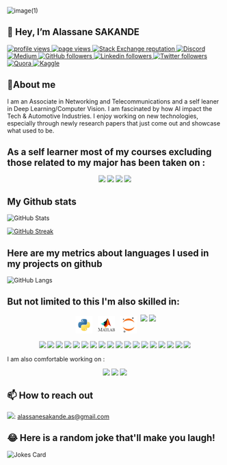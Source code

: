 ![image(1)](https://user-images.githubusercontent.com/84173235/177864958-04ca5de0-9918-42ae-b4db-cf48d834e6a7.png)

## 👋 Hey, I’m Alassane SAKANDE

<p align="left">
  <a href="https://github.com/AlassaneSakande/AlassaneSakande">
    <img src="https://komarev.com/ghpvc/?username=codemaker2015&color=red" alt="profile views" />
  </a>
  <a href="https://github.com/AlassaneSakande/AlassaneSakande">
    <img src="https://visitor-badge.glitch.me/badge?page_id=page.id" alt="page views" />
  </a>
  <a href="https://stackoverflow.com/users/15955566/alassane-sak">
    <img alt="Stack Exchange reputation" src="https://img.shields.io/stackexchange/stackoverflow/r/7103882?color=orange&label=reputation&logo=stackoverflow">
  </a>
  <a href="https://discord.com/channels/994654623447122040/994654623447122043">
    <img alt="Discord" src="https://img.shields.io/badge/discord-15+-green?color=green&logo=hackerrank">
  </a>
   <a href="https://medium.com/@alassanesakande.as">
    <img alt="Medium" src="https://img.shields.io/badge/medium-40+-lightgrey?color=lightgrey&logo=medium">
  </a>
  <a href="https://github.com/AlassaneSakande?tab=followers">
    <img alt="GitHub followers" src="https://img.shields.io/github/followers/codemaker2015?color=yellow&logo=github">
  </a>
  <a href="https://www.linkedin.com/in/alassane-sakande-b856891a0/">
    <img alt="Linkedin followers" src="https://img.shields.io/badge/followers-26-blue?color=blue&logo=linkedin">
  </a>
  <a href="https://twitter.com/home">
    <img alt="Twitter followers" src="https://img.shields.io/badge/Twitter-1DA1F2?style=for-the-badge&logo=twitter&logoColor=white">
  </a>
  
   <a href="  https://www.quora.com/profile/Alassane-Sakande">
    <img alt="Quora" src="https://img.shields.io/badge/Quora-%23B92B27.svg?&style=for-the-badge&logo=Quora&logoColor=white">
  </a>
  
   <a href=" https://www.kaggle.com/alassanesakande">
    <img alt="Kaggle" src="https://img.shields.io/badge/Kaggle-20BEFF?style=for-the-badge&logo=Kaggle&logoColor=white">
  </a>
  
</p>

## 👀About me 

I am an Associate in Networking and Telecommunications and a self leaner in Deep Learning/Computer Vision. I am fascinated by how AI impact the Tech & Automotive Industries.
I enjoy working on new technologies, especially through newly research papers that just come out and showcase what used to be.

## As a self learner most of my courses excluding those related to my major has been taken on :

<p align="center">
<img src="https://img.shields.io/badge/Coursera-0056D2?style=for-the-badge&logo=Coursera&logoColor=white"/>
<img src="https://img.shields.io/badge/Udacity-grey?style=for-the-badge&logo=udacity&logoColor=#5FCFEE"/>
<img src="https://img.shields.io/badge/Udemy-EC5252?style=for-the-badge&logo=Udemy&logoColor=white"/>
<img src="https://img.shields.io/badge/Datacamp-05192D?style=for-the-badge&logo=datacamp&logoColor=65FF8F"/>
</p>

## My Github stats

![GitHub Stats](https://github-readme-stats.vercel.app/api?username=AlassaneSakande&show_icons=true&theme=radical)

[![GitHub Streak](https://github-readme-streak-stats.herokuapp.com?user=AlassaneSakande&theme=blueberry&date_format=M%20j%5B%2C%20Y%5D)](https://git.io/streak-stats)

## Here are my metrics about languages I used in my projects on github

![GitHub Langs](https://github-readme-stats.vercel.app/api/top-langs/?username=AlassaneSakande&layout=compact&theme=blue-green)

## But not limited to this I'm also skilled in:
<p align="center">
<img src="https://raw.githubusercontent.com/github/explore/80688e429a7d4ef2fca1e82350fe8e3517d3494d/topics/python/python.png" alt="Python" height="40" style="vertical-align:top; margin:4px">
<img src="https://raw.githubusercontent.com/github/explore/80688e429a7d4ef2fca1e82350fe8e3517d3494d/topics/matlab/matlab.png" alt="matlab" height="40" style="vertical-align:top; margin:4px">
<img src="https://raw.githubusercontent.com/github/explore/80688e429a7d4ef2fca1e82350fe8e3517d3494d/topics/jupyter-notebook/jupyter-notebook.png" alt="jupyter-notebook" height="40" style="vertical-align:top; margin:4px">
<img src="https://img.shields.io/badge/R-276DC3?style=for-the-badge&logo=r&logoColor=white"/>
<img src="https://img.shields.io/badge/C-00599C?style=for-the-badge&logo=c&logoColor=white"/>
</p>

<p align="center">
<img src="https://img.shields.io/badge/PyTorch-EE4C2C?style=for-the-badge&logo=PyTorch&logoColor=white"/>
<img src="https://img.shields.io/badge/TensorFlow-FF6F00?style=for-the-badge&logo=tensorflow&logoColor=white"/>
<img src="https://img.shields.io/badge/Keras-D00000?style=for-the-badge&logo=Keras&logoColor=white"/>
<img src="https://img.shields.io/badge/conda-342B029.svg?&style=for-the-badge&logo=anaconda&logoColor=white"/>
<img src="https://img.shields.io/badge/Docker-2CA5E0?style=for-the-badge&logo=docker&logoColor=white"/>
<img src="https://img.shields.io/badge/Jupyter-F37626.svg?&style=for-the-badge&logo=Jupyter&logoColor=white"/>
<img src="https://img.shields.io/badge/kubernetes-326ce5.svg?&style=for-the-badge&logo=kubernetes&logoColor=white"/>
<img src="https://img.shields.io/badge/OpenCV-27338e?style=for-the-badge&logo=OpenCV&logoColor=white"/>
<img src="https://img.shields.io/badge/Numpy-777BB4?style=for-the-badge&logo=numpy&logoColor=white"/>
<img src="https://img.shields.io/badge/Pandas-2C2D72?style=for-the-badge&logo=pandas&logoColor=white"/>
<img src="https://img.shields.io/badge/SciPy-654FF0?style=for-the-badge&logo=SciPy&logoColor=white"/>
<img src="https://img.shields.io/badge/scikit_learn-F7931E?style=for-the-badge&logo=scikit-learn&logoColor=white"/>
<img src="https://img.shields.io/badge/Colab-F9AB00?style=for-the-badge&logo=googlecolab&color=525252"/>
<img src="https://img.shields.io/badge/Emacs-%237F5AB6.svg?&style=for-the-badge&logo=gnu-emacs&logoColor=white"/>
<img src="https://img.shields.io/badge/PyCharm-000000.svg?&style=for-the-badge&logo=PyCharm&logoColor=white"/>
<img src="https://img.shields.io/badge/Spyder%20Ide-FF0000?style=for-the-badge&logo=spyder%20ide&logoColor=white"/>
<img src="https://img.shields.io/badge/VIM-%2311AB00.svg?&style=for-the-badge&logo=vim&logoColor=white"/>
<img src="https://img.shields.io/badge/LaTeX-47A141?style=for-the-badge&logo=LaTeX&logoColor=white"/>
</p>

I am also comfortable working on :
<p align="center">
<img src="https://img.shields.io/badge/Linux-FCC624?style=for-the-badge&logo=linux&logoColor=black"/>
<img src="https://img.shields.io/badge/Ubuntu-E95420?style=for-the-badge&logo=ubuntu&logoColor=white"/>
<img src="https://img.shields.io/badge/Windows-0078D6?style=for-the-badge&logo=windows&logoColor=white"/>
</p>


## 📫 How to reach out
<img src="https://img.shields.io/badge/Gmail-D14836?style=for-the-badge&logo=gmail&logoColor=white"/>: alassanesakande.as@gmail.com

## 😂 Here is a random joke that'll make you laugh!
![Jokes Card](https://readme-jokes.vercel.app/api)


<!---
AlassaneSakande/AlassaneSakande is a ✨ special ✨ repository because its `README.md` (this file) appears on your GitHub profile.
You can click the Preview link to take a look at your changes.
--->

